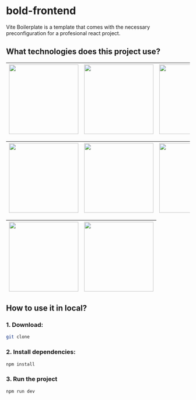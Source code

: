# bold-frontend

Vite Boilerplate is a template that comes with the necessary preconfiguration for a profesional
react project.

## What technologies does this project use?

| [<img width=190 src=https://cdn.rawgit.com/standard/standard/master/docs/logos/nodejs.png>](https://nodejs.org) | [<img width=190 src=https://cdn.rawgit.com/standard/standard/master/docs/logos/npm.png>](https://www.npmjs.com) | [<img width=190 src=https://github.com/Ronald-Cifuentes/vite-boilerplate/assets/59535805/397072f2-cbdc-41d0-abc2-6bd01d58b327>](https://nextjs.org/) | [<img width=190 src=https://user-images.githubusercontent.com/106139113/204473760-13746fa1-c52e-4fda-ab41-ff3f8ec3e9db.svg>](https://reactjs.org/) |
| --------------------------------------------------------------------------------------------------------------- | --------------------------------------------------------------------------------------------------------------- | ---------------------------------------------------------------------------------------------------------------------------------------------------- | -------------------------------------------------------------------------------------------------------------------------------------------------- |

| [<img width=190 src=https://user-images.githubusercontent.com/59535805/206945924-1cbf791a-2cfe-4ce0-af0f-3c8412d8cdd2.svg>](https://www.npmjs.com/package/license) | [<img width=190 src=https://user-images.githubusercontent.com/59535805/206946221-8cc5b214-4605-4e39-a1ca-eeaa36833abf.svg>](https://prettier.io/) | [<img width=190 src=https://user-images.githubusercontent.com/59535805/206931257-724a9801-906e-4009-82bf-d6a63f349298.svg>](https://eslint.org/) | [<img width=190 src=https://user-images.githubusercontent.com/59535805/206952616-2b759e75-c92a-49ac-8a02-c9a5c42672f9.svg>](https://www.typescriptlang.org/) |
| ------------------------------------------------------------------------------------------------------------------------------------------------------------------ | ------------------------------------------------------------------------------------------------------------------------------------------------- | ------------------------------------------------------------------------------------------------------------------------------------------------ | ------------------------------------------------------------------------------------------------------------------------------------------------------------ |

| [<img width=190 src=https://user-images.githubusercontent.com/59535805/206962097-3e2203a1-a00f-4db1-9eae-b0cab850146c.svg>](https://jestjs.io/) | [<img width=190 src=https://user-images.githubusercontent.com/59535805/206964935-1fe8db08-4ffb-492b-adf4-4730acd031d5.svg>](https://testing-library.com/) |
| ----------------------------------------------------------------------------------------------------------------------------------------------- | --------------------------------------------------------------------------------------------------------------------------------------------------------- |

## How to use it in local?

### 1. Download:

```bash
git clone
```

### 2. Install dependencies:

```bash
npm install
```

### 3. Run the project

```bash
npm run dev
```

